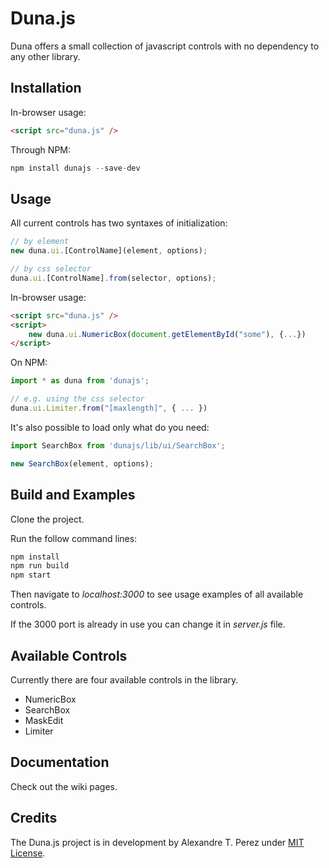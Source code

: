 # Duna.js <!-- markdownlint-disable MD033 -->

Duna offers a small collection of javascript controls with no dependency to any other library.

## Installation

In-browser usage:

```html
<script src="duna.js" />
```

Through NPM:

```javascript
npm install dunajs --save-dev
```

## Usage

All current controls has two syntaxes of initialization:

```javascript
// by element
new duna.ui.[ControlName](element, options);

// by css selector
duna.ui.[ControlName].from(selector, options);
```

In-browser usage:

```html
<script src="duna.js" />
<script>
    new duna.ui.NumericBox(document.getElementById("some"), {...})
</script>
```

On NPM:

```javascript
import * as duna from 'dunajs';

// e.g. using the css selector
duna.ui.Limiter.from("[maxlength]", { ... })
```

It's also possible to load only what do you need:

```javascript
import SearchBox from 'dunajs/lib/ui/SearchBox';

new SearchBox(element, options);
```

## Build and Examples

Clone the project.

Run the follow command lines:

```sh
npm install
npm run build
npm start
```

Then navigate to *localhost:3000* to see usage examples of all available controls.

If the 3000 port is already in use you can change it in *server.js* file.

## Available Controls

Currently there are four available controls in the library.

- NumericBox
- SearchBox
- MaskEdit
- Limiter

## Documentation

Check out the wiki pages.

## Credits

The Duna.js project is in development by Alexandre T. Perez under [MIT License](LICENSE).
